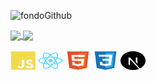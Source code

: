 ![fondoGithub](https://user-images.githubusercontent.com/51522778/226726275-43ab4848-2fe1-434d-abfb-e8bdcfa53405.png)
<div>
  <a href="https://github.com/thxare">
    <img align="center" src="https://github-readme-stats.vercel.app/api?username=thxare&theme=jolly&show_icons=true&border_color=555555&title_color=B85CFF&icon_color=FF16E8&bg_color=282931" />
  </a>
  <a href="https://github.com/thxare">
    <img align="center" src="https://github-readme-stats.vercel.app/api/top-langs/?username=thxare&langs_count=8&theme=jolly&layout=compact&border_color=555555&title_color=B85CFF&icon_color=FF16E8&bg_color=282931" />
    
  </a>
</div>
<div>
  <br>
  <img align="center" height="30" width="40" src="https://raw.githubusercontent.com/devicons/devicon/master/icons/javascript/javascript-plain.svg" />
  <img align="center" height="30" width="40" src="https://raw.githubusercontent.com/devicons/devicon/master/icons/react/react-original.svg" />
  <img align="center" height="30" width="40" src="https://raw.githubusercontent.com/devicons/devicon/master/icons/html5/html5-original.svg" />
  <img align="center" height="30" width="40" src="https://raw.githubusercontent.com/devicons/devicon/master/icons/css3/css3-original.svg" />
  <img align="center" height="30" width="40" src="https://raw.githubusercontent.com/devicons/devicon/master/icons/nextjs/nextjs-original.svg" />
</div>

<!--
- 🔭 I’m currently working on frontend
- 🌱 I’m currently learning redux
- 🤔 I’m looking for help with nodeJS
--!>
